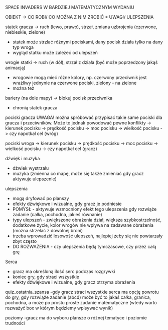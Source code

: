 SPACE INVADERS W BARDZIEJ MATEMATYCZNYM WYDANIU

OBIEKT -> CO ROBI/ CO MOŻNA Z NIM ZROBIĆ  * UWAGI/ ULEPSZENIA

statek gracza 
-> ruch (lewo, prawo), strzał, zmiana uzbrojenia (czerwone, niebieskie, zielone) 
* statek może strzlać różnymi pociskami, dany pocisk działa tylko na dany typ wroga
* wygląd statku może zależeć od ulepszeń

wrogie statki 
-> ruch (w dół), strzał z działa (być może poprzedzony jakąś animacją) 
* wrogowie mogą mieć różne kolory, np. czerwony przeciwnik jest wrażliwy jednynie na czerwone pociski, zielony - na zielone
* można też 

bariery (na dole mapy)
-> blokuj pocisk przeciwnika
* chronią statek gracza

pociski gracza      UWAGA! można spróbować przypisać takie same pociski dla gracza i przeciwników. Może to jednak powodować pewne konflikty
-> kierunek pocisku
-> prędkość pocisku
-> moc pocisku
-> wielkość pocisku
-> czy napotkał cel (wróg)

pociski wroga
-> kierunek pocisku
-> prędkość pocisku
-> moc pocisku
-> wielkość pocisku
-> czy napotkał cel (gracz)

dźwięk i muzyka
- dźwiek wystrzału
- muzyka (zmienna co mapę, może się także zmieniać gdy gracz aktywuje ulepszenie)

ulepszenia
- mogą dryfować po planszy
- efekty dźwiękowe i wizualne, gdy gracz je podniesie
- POMYSŁ - aktywuje wzmocniony efekt tego ulepszenia gdy rozwiąże zadanie (całka, pochodna, jakieś równanie)
- typy ulepszeń - zwiększone obrażenia dział, większa szybkostrzelność, dodatkowe życie, kolor wrogów nie wpływa na zadawane obrażenia (można strzelać z dowolnej broni)
- trzeba wprowadzić losowość ulepszeń, najlepiej żeby się nie powtarzały zbyt często
- DO ROZWAŻENIA - czy ulepszenia będą tymczasowe, czy przez całą grę

Serca
- gracz ma określoną ilość serc podczas rozgrywki
- koniec gry, gdy straci wszystkie
- efekty dźwiękowe i wizualne, gdy gracz otrzyma obrażenia

quiz_ostatnia_szansa
-gdy gracz straci wszystkie serca ma opcję powrotu do gry, gdy rozwiąże zadanie (abcd) może być to jakaś całka, granica, pochodna, a może po prostu proste zadanie matematyczne (wtedy warto rozważyć box w którym będziemy wpisywać wynik)

poziomy
-gracz ma do wyboru plansze o różnej tematyce i poziomie trudności





